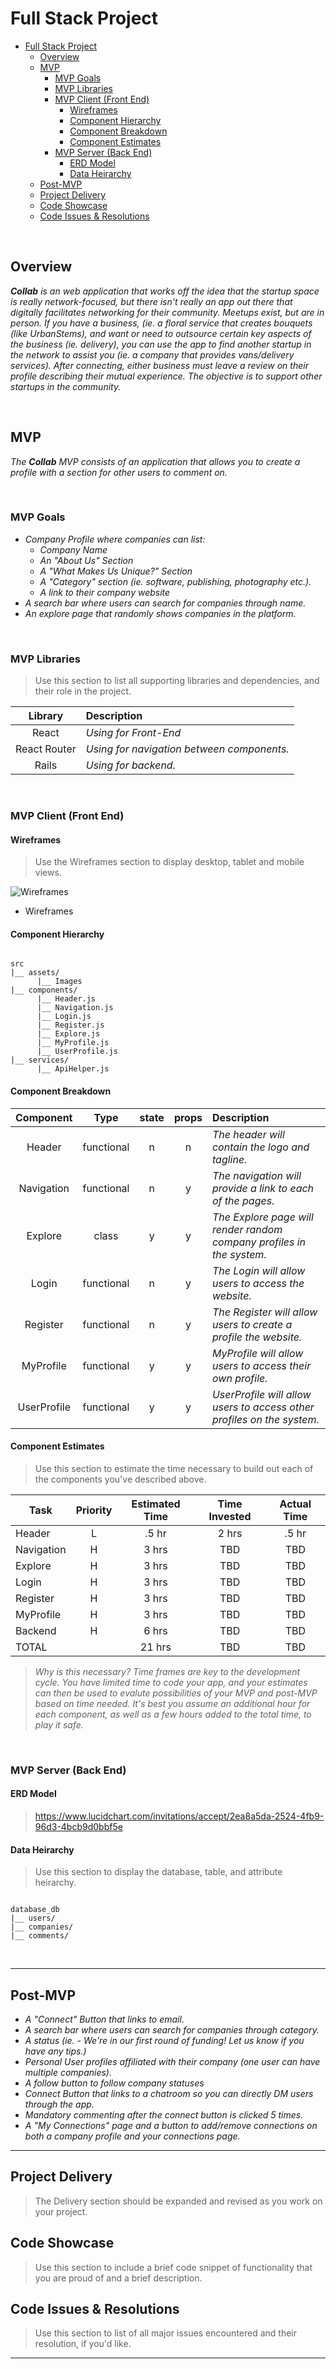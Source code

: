 # Full Stack Project

- [Full Stack Project](#Full-Stack-Project)
  - [Overview](#Overview)
    <!-- - [Permissions](#Permissions) -->
  - [MVP](#MVP)
    - [MVP Goals](#MVP-Goals)
    - [MVP Libraries](#MVP-Libraries)
    - [MVP Client (Front End)](#MVP-Client-Front-End)
      - [Wireframes](#Wireframes)
      - [Component Hierarchy](#Component-Hierarchy)
      - [Component Breakdown](#Component-Breakdown)
      - [Component Estimates](#Component-Estimates)
    - [MVP Server (Back End)](#MVP-Server-Back-End)
      - [ERD Model](#ERD-Model)
      - [Data Heirarchy](#Data-Heirarchy)
  - [Post-MVP](#Post-MVP)
  - [Project Delivery](#Project-Delivery)
  - [Code Showcase](#Code-Showcase)
  - [Code Issues & Resolutions](#Code-Issues--Resolutions)


<br>

## Overview


_**Collab** is an web application that works off the idea that the startup space is really network-focused, but there isn't really an app out there that digitally facilitates networking for their community. Meetups exist, but are in person. If you have a business, (ie. a floral service that creates bouquets (like UrbanStems), and want or need to outsource certain key aspects of the business (ie. delivery), you can use the app to find another startup in the network to assist you (ie. a company that provides vans/delivery services). After connecting, either business must leave a review on their profile describing their mutual experience. The objective is to support other startups in the community._

<!-- ### Permissions

Digital assets used with full licensing and permission from [Death to Stock Photo](), [Freepik](), and [Unsplash](). Custom digital design and branding by John Lansing. Digital assets stored locally and on [Imgur](). -->

<br>

## MVP

_The **Collab** MVP consists of an application that allows you to create a profile with a section for other users to comment on._

<br>

### MVP Goals

- _Company Profile where companies can list:_
  - _Company Name_
  - _An "About Us" Section_
  - _A "What Makes Us Unique?" Section_
  - _A "Category" section (ie. software, publishing, photography etc.)._
  - _A link to their company website_
- _A search bar where users can search for companies through name._
- _An explore page that randomly shows companies in the platform._ 


<br>

### MVP Libraries

> Use this section to list all supporting libraries and dependencies, and their role in the project.

|     Library      | Description                                |
| :--------------: | :----------------------------------------- |
|      React       | _Using for Front-End_ |
|   React Router   | _Using for navigation between components._ |
|     Rails        | _Using for backend._ |

<br>

### MVP Client (Front End)

#### Wireframes

> Use the Wireframes section to display desktop, tablet and mobile views.

![Wireframes](https://wireframe.cc/pro/pp/db51570df312203)

- Wireframes

#### Component Hierarchy

``` structure

src
|__ assets/
      |__ Images
|__ components/
      |__ Header.js
      |__ Navigation.js
      |__ Login.js
      |__ Register.js
      |__ Explore.js
      |__ MyProfile.js
      |__ UserProfile.js
|__ services/
      |__ ApiHelper.js

```

#### Component Breakdown

|  Component   |    Type    | state | props | Description                                                      |
| :----------: | :--------: | :---: | :---: | :--------------------------------------------------------------- |
|    Header    | functional |   n   |   n   | _The header will contain the logo and tagline._               |
|  Navigation  | functional |   n   |   y   | _The navigation will provide a link to each of the pages._       |
|   Explore    |   class    |   y   |   y   | _The Explore page will render random company profiles in the system._      |
| Login        | functional |   n   |   y   | _The Login will allow users to access the website._                 |
| Register        | functional |   n   |   y   | _The Register will allow users to create a profile the website._                 |
| MyProfile        | functional |   y   |   y   | _MyProfile will allow users to access their own profile._                 |
| UserProfile        | functional |   y   |   y   | _UserProfile will allow users to access other profiles on the system._                 |


#### Component Estimates

> Use this section to estimate the time necessary to build out each of the components you've described above.

| Task                | Priority | Estimated Time | Time Invested | Actual Time |
| ------------------- | :------: | :------------: | :-----------: | :---------: |
| Header              |    L     |     .5 hr      |     2 hrs     |    .5 hr    |
| Navigation          |    H     |     3 hrs      |      TBD      |     TBD     |
| Explore             |    H     |     3 hrs      |      TBD      |     TBD     |
| Login               |    H     |     3 hrs      |      TBD      |     TBD     |
| Register            |    H     |     3 hrs      |      TBD      |     TBD     |
| MyProfile           |    H     |     3 hrs      |      TBD      |     TBD     |
| Backend             |    H     |     6 hrs      |      TBD      |     TBD     |
| TOTAL               |          |     21 hrs     |      TBD      |     TBD     |

> _Why is this necessary? Time frames are key to the development cycle. You have limited time to code your app, and your estimates can then be used to evalute possibilities of your MVP and post-MVP based on time needed. It's best you assume an additional hour for each component, as well as a few hours added to the total time, to play it safe._

<br>

### MVP Server (Back End)

#### ERD Model

> https://www.lucidchart.com/invitations/accept/2ea8a5da-2524-4fb9-96d3-4bcb9d0bbf5e

#### Data Heirarchy

> Use this section to display the database, table, and attribute heirarchy.

``` structure

database_db
|__ users/
|__ companies/
|__ comments/

```

<br>

***

## Post-MVP

- _A "Connect" Button that links to email._
- _A search bar where users can search for companies through category._
- _A status (ie. - We're in our first round of funding! Let us know if you have any tips.)_
- _Personal User profiles affiliated with their company (one user can have multiple companies)._
- _A follow button to follow company statuses_
- _Connect Button that links to a chatroom so you can directly DM users through the app._
- _Mandatory commenting after the connect button is clicked 5 times._
- _A "My Connections" page and a button to add/remove connections on both a company profile and your connections page._


***

## Project Delivery

> The Delivery section should be expanded and revised as you work on your project.

## Code Showcase

> Use this section to include a brief code snippet of functionality that you are proud of and a brief description.

## Code Issues & Resolutions

> Use this section to list of all major issues encountered and their resolution, if you'd like.

***